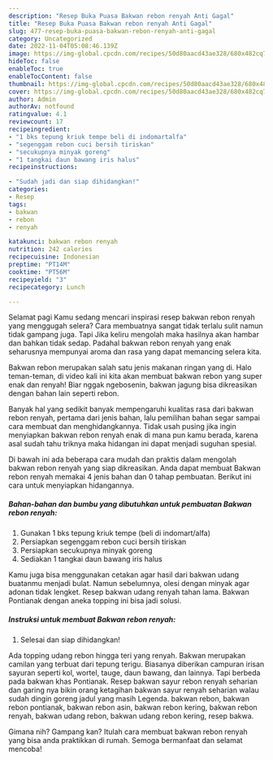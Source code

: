 ```yaml
---
description: "Resep Buka Puasa Bakwan rebon renyah Anti Gagal"
title: "Resep Buka Puasa Bakwan rebon renyah Anti Gagal"
slug: 477-resep-buka-puasa-bakwan-rebon-renyah-anti-gagal
category: Uncategorized
date: 2022-11-04T05:08:46.139Z
image: https://img-global.cpcdn.com/recipes/50d80aacd43ae328/680x482cq70/bakwan-rebon-renyah-foto-resep-utama.jpg
hideToc: false
enableToc: true
enableTocContent: false
thumbnail: https://img-global.cpcdn.com/recipes/50d80aacd43ae328/680x482cq70/bakwan-rebon-renyah-foto-resep-utama.jpg
cover: https://img-global.cpcdn.com/recipes/50d80aacd43ae328/680x482cq70/bakwan-rebon-renyah-foto-resep-utama.jpg
author: Admin
authorAv: notfound
ratingvalue: 4.1
reviewcount: 17
recipeingredient:
- "1 bks tepung kriuk tempe beli di indomartalfa"
- "segenggam rebon cuci bersih tiriskan"
- "secukupnya minyak goreng"
- "1 tangkai daun bawang iris halus"
recipeinstructions:

- "Sudah jadi dan siap dihidangkan!"
categories:
- Resep
tags:
- bakwan
- rebon
- renyah

katakunci: bakwan rebon renyah 
nutrition: 242 calories
recipecuisine: Indonesian
preptime: "PT14M"
cooktime: "PT56M"
recipeyield: "3"
recipecategory: Lunch

---
```



Selamat pagi Kamu sedang mencari inspirasi resep bakwan rebon renyah yang menggugah selera? Cara membuatnya sangat tidak terlalu sulit namun tidak gampang juga. Tapi Jika keliru mengolah maka hasilnya akan hambar dan bahkan tidak sedap. Padahal bakwan rebon renyah yang enak seharusnya mempunyai aroma dan rasa yang dapat memancing selera kita.


Bakwan rebon merupakan salah satu jenis makanan ringan yang di. Halo teman-teman, di video kali ini kita akan membuat bakwan rebon yang super enak dan renyah! Biar nggak ngebosenin, bakwan jagung bisa dikreasikan dengan bahan lain seperti rebon.

Banyak hal yang sedikit banyak mempengaruhi kualitas rasa dari bakwan rebon renyah, pertama dari jenis bahan, lalu pemilihan bahan segar sampai cara membuat dan menghidangkannya. Tidak usah pusing jika ingin menyiapkan bakwan rebon renyah enak di mana pun kamu berada, karena asal sudah tahu triknya maka hidangan ini dapat menjadi suguhan spesial.


Di bawah ini ada beberapa cara mudah dan praktis dalam mengolah bakwan rebon renyah yang siap dikreasikan. Anda dapat membuat Bakwan rebon renyah memakai 4 jenis bahan dan 0 tahap pembuatan. Berikut ini cara untuk menyiapkan hidangannya.

<!--inarticleads1-->

##### Bahan-bahan dan bumbu yang dibutuhkan untuk pembuatan Bakwan rebon renyah:

1. Gunakan 1 bks tepung kriuk tempe (beli di indomart/alfa)
1. Persiapkan segenggam rebon cuci bersih tiriskan
1. Persiapkan secukupnya minyak goreng
1. Sediakan 1 tangkai daun bawang iris halus


Kamu juga bisa menggunakan cetakan agar hasil dari bakwan udang buatanmu menjadi bulat. Namun sebelumnya, olesi dengan minyak agar adonan tidak lengket. Resep bakwan udang renyah tahan lama. Bakwan Pontianak dengan aneka topping ini bisa jadi solusi. 

<!--inarticleads2-->

##### Instruksi untuk membuat Bakwan rebon renyah:


1. Selesai dan siap dihidangkan!

Ada topping udang rebon hingga teri yang renyah. Bakwan merupakan camilan yang terbuat dari tepung terigu. Biasanya diberikan campuran irisan sayuran seperti kol, wortel, tauge, daun bawang, dan lainnya. Tapi berbeda pada bakwan khas Pontianak. Resep bakwan sayur rebon renyah seharian dan garing nya bikin orang ketagihan bakwan sayur renyah seharian walau sudah dingin goreng jadul yang masih Legenda. bakwan rebon, bakwan rebon pontianak, bakwan rebon asin, bakwan rebon kering, bakwan rebon renyah, bakwan udang rebon, bakwan udang rebon kering, resep bakwa. 

Gimana nih? Gampang kan? Itulah cara membuat bakwan rebon renyah yang bisa anda praktikkan di rumah. Semoga bermanfaat dan selamat mencoba!
